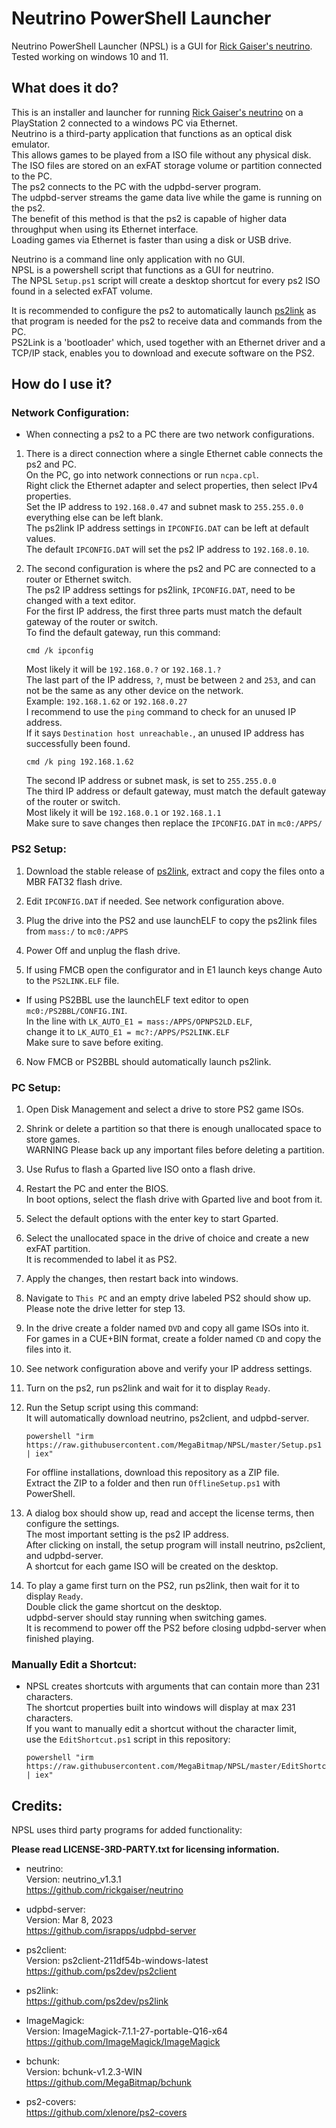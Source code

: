 # Neutrino PowerShell Launcher

Neutrino PowerShell Launcher (NPSL) is a GUI for [Rick Gaiser's neutrino](https://github.com/rickgaiser/neutrino).  
Tested working on windows 10 and 11.  


## What does it do?

This is an installer and launcher for running [Rick Gaiser's neutrino](https://github.com/rickgaiser/neutrino) on a PlayStation 2 connected to a windows PC via Ethernet.  
Neutrino is a third-party application that functions as an optical disk emulator.  
This allows games to be played from a ISO file without any physical disk.  
The ISO files are stored on an exFAT storage volume or partition connected to the PC.  
The ps2 connects to the PC with the udpbd-server program.  
The udpbd-server streams the game data live while the game is running on the ps2.  
The benefit of this method is that the ps2 is capable of higher data throughput when using its Ethernet interface.  
Loading games via Ethernet is faster than using a disk or USB drive.  

Neutrino is a command line only application with no GUI.  
NPSL is a powershell script that functions as a GUI for neutrino.  
The NPSL `Setup.ps1` script will create a desktop shortcut for every ps2 ISO found in a selected exFAT volume.  

It is recommended to configure the ps2 to automatically launch [ps2link](https://github.com/ps2dev/ps2link) as that program is needed for the ps2 to receive data and commands from the PC.  
PS2Link is a 'bootloader' which, used together with an Ethernet driver and a TCP/IP stack, enables you to download and execute software on the PS2.  

## How do I use it?

### Network Configuration:

- When connecting a ps2 to a PC there are two network configurations.
1. There is a direct connection where a single Ethernet cable connects the ps2 and PC.  
On the PC, go into network connections or run `ncpa.cpl`.  
Right click the Ethernet adapter and select properties, then select IPv4 properties.  
Set the IP address to `192.168.0.47` and subnet mask to `255.255.0.0` everything else can be left blank.  
The ps2link IP address settings in `IPCONFIG.DAT` can be left at default values.  
The default `IPCONFIG.DAT` will set the ps2 IP address to `192.168.0.10`.  

2. The second configuration is where the ps2 and PC are connected to a router or Ethernet switch.  
The ps2 IP address settings for ps2link, `IPCONFIG.DAT`, need to be changed with a text editor.  
For the first IP address, the first three parts must match the default gateway of the router or switch.  
To find the default gateway, run this command:  

    ```
    cmd /k ipconfig
    ```

    Most likely it will be `192.168.0.?` or `192.168.1.?`  
The last part of the IP address, `?`, must be between `2` and `253`, and can not be the same as any other device on the network.  
Example: `192.168.1.62` or `192.168.0.27`  
I recommend to use the `ping` command to check for an unused IP address.  
If it says `Destination host unreachable.`, an unused IP address has successfully been found.  

    ```
    cmd /k ping 192.168.1.62
    ```

    The second IP address or subnet mask, is set to `255.255.0.0`  
The third IP address or default gateway, must match the default gateway of the router or switch.  
Most likely it will be `192.168.0.1` or `192.168.1.1`  
Make sure to save changes then replace the `IPCONFIG.DAT` in `mc0:/APPS/`  

### PS2 Setup:

1. Download the stable release of [ps2link](https://github.com/ps2dev/ps2link/releases/latest), extract and copy the files onto a MBR FAT32 flash drive.  

2. Edit `IPCONFIG.DAT` if needed. See network configuration above.

3. Plug the drive into the PS2 and use launchELF to copy the ps2link files from `mass:/` to `mc0:/APPS`

4. Power Off and unplug the flash drive.

5. If using FMCB open the configurator and in E1 launch keys change Auto to the `PS2LINK.ELF` file.  
- If using PS2BBL use the launchELF text editor to open `mc0:/PS2BBL/CONFIG.INI`.  
In the line with `LK_AUTO_E1 = mass:/APPS/OPNPS2LD.ELF`,  
change it to `LK_AUTO_E1 = mc?:/APPS/PS2LINK.ELF`  
Make sure to save before exiting.  

6. Now FMCB or PS2BBL should automatically launch ps2link.


### PC Setup:

1. Open Disk Management and select a drive to store PS2 game ISOs.  

2. Shrink or delete a partition so that there is enough unallocated space to store games.  
WARNING Please back up any important files before deleting a partition.  

3. Use Rufus to flash a Gparted live ISO onto a flash drive.  

4. Restart the PC and enter the BIOS.  
In boot options, select the flash drive with Gparted live and boot from it.  

5. Select the default options with the enter key to start Gparted.  

6. Select the unallocated space in the drive of choice and create a new exFAT partition.  
It is recommended to label it as PS2.  

7. Apply the changes, then restart back into windows.  

8. Navigate to `This PC` and an empty drive labeled PS2 should show up.  
Please note the drive letter for step 13.  

9. In the drive create a folder named `DVD` and copy all game ISOs into it.  
For games in a CUE+BIN format, create a folder named `CD` and copy the files into it.  

10. See network configuration above and verify your IP address settings.  

11. Turn on the ps2, run ps2link and wait for it to display `Ready`.  

12. Run the Setup script using this command:  
It will automatically download neutrino, ps2client, and udpbd-server.  

    ```
    powershell "irm https://raw.githubusercontent.com/MegaBitmap/NPSL/master/Setup.ps1 | iex"
    ```

    For offline installations, download this repository as a ZIP file.  
Extract the ZIP to a folder and then run `OfflineSetup.ps1` with PowerShell.  

13. A dialog box should show up, read and accept the license terms, then configure the settings.  
The most important setting is the ps2 IP address.  
After clicking on install, the setup program will install neutrino, ps2client, and udpbd-server.  
A shortcut for each game ISO will be created on the desktop.  

14. To play a game first turn on the PS2, run ps2link, then wait for it to display `Ready`.  
Double click the game shortcut on the desktop.  
udpbd-server should stay running when switching games.  
It is recommend to power off the PS2 before closing udpbd-server when finished playing.  


### Manually Edit a Shortcut:

- NPSL creates shortcuts with arguments that can contain more than 231 characters.  
The shortcut properties built into windows will display at max 231 characters.  
If you want to manually edit a shortcut without the character limit,  
use the `EditShortcut.ps1` script in this repository:  

    ```
    powershell "irm https://raw.githubusercontent.com/MegaBitmap/NPSL/master/EditShortcut.ps1 | iex"
    ```


## Credits:
NPSL uses third party programs for added functionality:

**Please read LICENSE-3RD-PARTY.txt for licensing information.**

- neutrino:  
Version: neutrino_v1.3.1  
<https://github.com/rickgaiser/neutrino>  

- udpbd-server:  
Version: Mar 8, 2023  
<https://github.com/israpps/udpbd-server>  

- ps2client:  
Version: ps2client-211df54b-windows-latest  
<https://github.com/ps2dev/ps2client>  

- ps2link:  
<https://github.com/ps2dev/ps2link>  

- ImageMagick:  
Version: ImageMagick-7.1.1-27-portable-Q16-x64  
<https://github.com/ImageMagick/ImageMagick>  

- bchunk:  
Version: bchunk-v1.2.3-WIN  
<https://github.com/MegaBitmap/bchunk>  

- ps2-covers:  
<https://github.com/xlenore/ps2-covers>  
